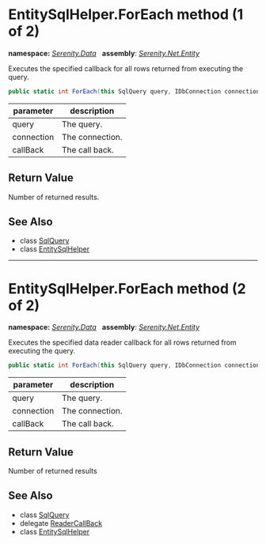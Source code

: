 # EntitySqlHelper.ForEach method (1 of 2)
**namespace:** *[Serenity.Data](../../README.md#serenity.data-namespace)*   **assembly**: *[Serenity.Net.Entity](../../README.md)*

Executes the specified callback for all rows returned from executing the query.

```csharp
public static int ForEach(this SqlQuery query, IDbConnection connection, Action callBack)
```

| parameter | description |
| --- | --- |
| query | The query. |
| connection | The connection. |
| callBack | The call back. |

## Return Value

Number of returned results.

## See Also

* class [SqlQuery](../Serenity.Net.Data/../SqlQuery.md)
* class [EntitySqlHelper](../EntitySqlHelper.md)

---

# EntitySqlHelper.ForEach method (2 of 2)
**namespace:** *[Serenity.Data](../../README.md#serenity.data-namespace)*   **assembly**: *[Serenity.Net.Entity](../../README.md)*

Executes the specified data reader callback for all rows returned from executing the query.

```csharp
public static int ForEach(this SqlQuery query, IDbConnection connection, ReaderCallBack callBack)
```

| parameter | description |
| --- | --- |
| query | The query. |
| connection | The connection. |
| callBack | The call back. |

## Return Value

Number of returned results

## See Also

* class [SqlQuery](../Serenity.Net.Data/../SqlQuery.md)
* delegate [ReaderCallBack](../Serenity.Net.Data/../ReaderCallBack.md)
* class [EntitySqlHelper](../EntitySqlHelper.md)